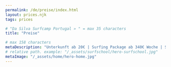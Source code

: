 ```yaml
---
permalink: /de/preise/index.html
layout: prices.njk
tags: prices

# "Da Silva Surfcamp Portugal » " = max 35 characters
title: "Preise"

# max 158 characters
metaDescription: "Unterkunft ab 20€ | Surfing Package ab 340€ Woche | Surf & Mountainbike Package ab 470€ Woche | Surf School ab 50€ Tag | Camping ab 10€"
# relative path. example: "/_assets/surfschool/hero-surfschool.jpg"
metaImage: "/_assets/home/hero-home.jpg"
---
```

